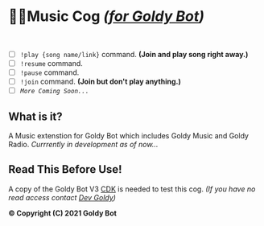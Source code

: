 #  🧡🎻Music Cog *([for Goldy Bot](https://github.com/TGP-Projects/Goldy-Bot-V3))*

<br clear="left"/>

- [ ] ``!play {song name/link}`` command. **(Join and play song right away.)**
- [ ] ``!resume`` command.
- [ ] ``!pause`` command.
- [ ] ``!join`` command. **(Join but don't play anything.)**
- [ ] *``More Coming Soon...``*

## What is it?
A Music extenstion for Goldy Bot which includes Goldy Music and Goldy Radio. *Currrently in development as of now...*

## Read This Before Use!
A copy of the Goldy Bot V3 [CDK](https://github.com/TGP-Projects/Goldy-Bot-V3#readme) is needed to test this cog. *(If you have no read access contact [Dev Goldy](https://github.com/THEGOLDENPRO))*

**© Copyright (C) 2021 Goldy Bot**

